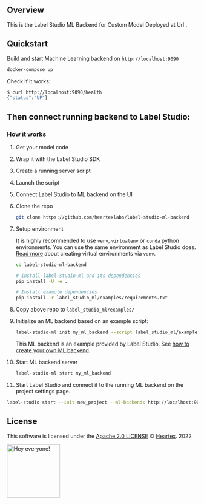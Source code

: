 ## Overview 
This is the Label Studio ML Backend for Custom Model Deployed at Url . 

## Quickstart

Build and start Machine Learning backend on `http://localhost:9090`

```bash
docker-compose up
```

Check if it works:

```bash
$ curl http://localhost:9090/health
{"status":"UP"}
```

## Then connect running backend to Label Studio:

### How it works

1. Get your model code
2. Wrap it with the Label Studio SDK
3. Create a running server script
4. Launch the script
5. Connect Label Studio to ML backend on the UI


0. Clone the repo
   ```bash
   git clone https://github.com/heartexlabs/label-studio-ml-backend  
   ```
   
1. Setup environment
    
    It is highly recommended to use `venv`, `virtualenv` or `conda` python environments. You can use the same environment as Label Studio does. [Read more](https://docs.python.org/3/tutorial/venv.html#creating-virtual-environments) about creating virtual environments via `venv`.
   ```bash
   cd label-studio-ml-backend
   
   # Install label-studio-ml and its dependencies
   pip install -U -e .
   
   # Install example dependencies
   pip install -r label_studio_ml/examples/requirements.txt
   ```
2. Copy above repo to `label_studio_ml/examples/`

3. Initialize an ML backend based on an example script:
   ```bash
   label-studio-ml init my_ml_backend --script label_studio_ml/examples/custom-label-studio-ml-backend/custom_image_classifier.py
   ```
   This ML backend is an example provided by Label Studio. See [how to create your own ML backend](#create-your-own-ml-backend).

4. Start ML backend server
   ```bash
   label-studio-ml start my_ml_backend
   ```
   
5. Start Label Studio and connect it to the running ML backend on the project settings page.


```bash
label-studio start --init new_project --ml-backends http://localhost:9090 --template image_classification
```

## License

This software is licensed under the [Apache 2.0 LICENSE](/LICENSE) © [Heartex](https://www.heartex.com/). 2022

<img src="https://github.com/heartexlabs/label-studio/blob/master/images/opossum_looking.png?raw=true" title="Hey everyone!" height="140" width="140" />
